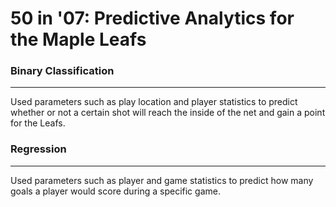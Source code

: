 # 50 in '07: Predictive Analytics for the Maple Leafs

### Binary Classification

---

Used parameters such as play location and player statistics to predict whether or not a certain shot will reach the inside of the net and gain a point for the Leafs.

### Regression

---

Used parameters such as player and game statistics to predict how many goals a player would score during a specific game.

